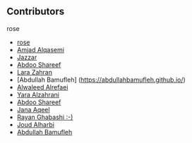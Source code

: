 ## Contributors
rose
- [rose](https://github.com/rooseasim)
- [Amjad Alqasemi](https://github.com/aqasemi)
- [Jazzar](https://github.com/jaazzar)
- [Abdoo Shareef](https://github.com/Dope0603)
- [Lara Zahran](https://github.com/Larazah1)
- [Abdullah Bamufleh] (https://abdullahbamufleh.github.io/)
- [Alwaleed Alrefaei](https://github.com/alwaleedalrefaei)
- [Yara Alzahrani](https://github.com/Yara-Alzahrani)
- [Abdoo Shareef](https://github.com/Dope0603)
- [Jana Aqeel](https://github.com/jana-aqeel)
- [Rayan Ghabashi :-)](https://github.com/rayan-ghabashi)
- [Joud Alharbi](https://github.com/Joud-alharbi-1)
- [Abdullah Bamufleh](https://abdullahbamufleh.github.io/)
